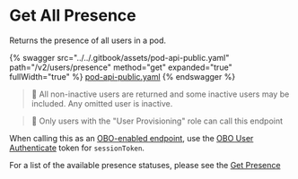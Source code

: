 # Get All Presence

Returns the presence of all users in a pod.

{% swagger src="../../.gitbook/assets/pod-api-public.yaml" path="/v2/users/presence" method="get" expanded="true" fullWidth="true" %}
[pod-api-public.yaml](../../.gitbook/assets/pod-api-public.yaml)
{% endswagger %}

> 📘 All non-inactive users are returned and some inactive users may be included. Any omitted user is inactive.

> 🚧 Only users with the "User Provisioning" role can call this endpoint

When calling this as an [OBO-enabled endpoint](../apps-on-behalf-of-obo/), use the [OBO User Authenticate](../apps-on-behalf-of-obo/obo-rsa-user-authentication-by-user-id.md) token for `sessionToken`.

For a list of the available presence statuses, please see the [Get Presence](get-presence.md)
